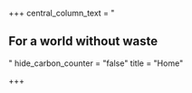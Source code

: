 +++
central_column_text = "<h2>For a world without waste</h2>"
hide_carbon_counter = "false"
title = "Home"

+++
